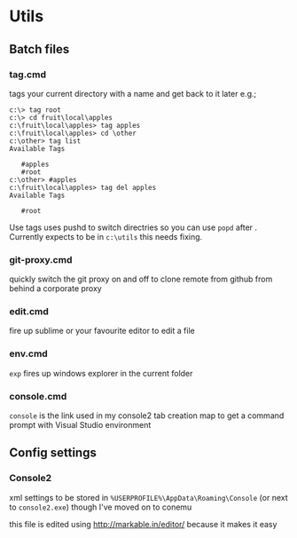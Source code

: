# Utils

## Batch files

### tag.cmd
tags your current directory with a name and get back to it later e.g.;
```
c:\> tag root
c:\> cd fruit\local\apples
c:\fruit\local\apples> tag apples
c:\fruit\local\apples> cd \other
c:\other> tag list
Available Tags

   #apples
   #root
c:\other> #apples
c:\fruit\local\apples> tag del apples
Available Tags

   #root
```
Use tags uses pushd to switch directries so you can use `popd` after . Currently expects to be in `c:\utils` this needs fixing.

### git-proxy.cmd
quickly switch the git proxy on and off to clone remote from github from behind a corporate proxy

### edit.cmd
fire up sublime or your favourite editor to edit a file

### env.cmd
`exp` fires up windows explorer in the current folder

### console.cmd
`console` is the link used in my console2 tab creation map to get a command prompt with Visual Studio environment

## Config settings

### Console2
xml settings to be stored in `%USERPROFILE%\AppData\Roaming\Console` (or next to `console2.exe`) though I've moved on to conemu

this file is edited using http://markable.in/editor/ because it makes it easy